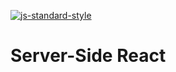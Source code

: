 [![js-standard-style](https://img.shields.io/badge/code%20style-standard-brightgreen.svg)](http://standardjs.com/)
# Server-Side React